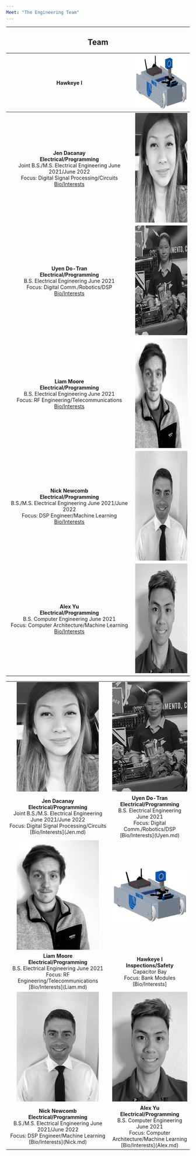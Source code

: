 ```yaml
---
Meet: "The Engineering Team"
---
```

___
<div align="center"><H2> Team </H2></div>

|**Hawkeye I** | <img src="images/hawkeye1.jpg" width= "225" height ="150"  /> |
|:---------------------------------------------------------:|:---------------------------------------------------:|
|**Jen Dacanay** <br/> **Electrical/Programming** <br/> Joint B.S./M.S. Electrical Engineering June 2021/June 2022 <br/> Focus: Digital Signal Processing/Circuits <br/> </b> [Bio/Interests](Jen.md)<br/> | <img src="images/JenBioPic.png" width= "225" height ="300" /> |
|**Uyen Do-Tran** <br/> **Electrical/Programming** <br/> B.S. Electrical Engineering June 2021 <br/> Focus: Digital Comm./Robotics/DSP <br/> [Bio/Interests](Uyen.md)<br/> | <img src="images/UyenBioPic.png" width= "225" height ="300" /> | 
|**Liam Moore** <br/> **Electrical/Programming** <br/> B.S. Electrical Engineering June 2021<br/> Focus: RF Engineering/Telecommunications <br/> [Bio/Interests](Liam.md)<br/> | <img src="images/LiamBioPic.jpeg" width= "225" height ="300" /> | 
|**Nick Newcomb** <br/> **Electrical/Programming** <br/> B.S./M.S. Electrical Engineering June 2021/June 2022 <br/> Focus: DSP Engineer/Machine Learning <br/> [Bio/Interests](Nick.md)<br/> | <img src="images/NickBioPic.jpg" width= "225" height ="300" /> | 
|**Alex Yu** <br/> **Electrical/Programming** <br/> B.S. Computer Engineering June 2021<br/> Focus: Computer Architecture/Machine Learning <br/> [Bio/Interests](Alex.md)<br/> |  <img src="images/AlexBioPic.jpg" width= "225" height ="300" /> |

 
<p align="center">
<div align= "center">
<TABLE>
   <TR>
    <TD align="center"> <img src="images/JenBioPic.png" width= "225" height ="300" />  </TD>
    <TD align="center"> <img src="images/UyenBioPic.png" width= "225" height ="300" /> </TD>
  </TR>
  <TR>
   <TD align="center"> <b> Jen Dacanay <br/> Electrical/Programming   </b> <br/> Joint B.S./M.S. Electrical Engineering June 2021/June 2022 <br/> Focus: Digital Signal Processing/Circuits <br/> </b> [Bio/Interests](Jen.md)<br/> </TD>
     <TD align="center"> <b> Uyen Do-Tran <br/> Electrical/Programming  </b> <br/> B.S. Electrical Engineering June 2021 <br/> Focus: Digital Comm./Robotics/DSP <br/> [Bio/Interests](Uyen.md) <br/ </TD>
  </TR>
  <TR>
    <TD align="center"> <img src="images/LiamBioPic.jpeg" width= "225" height ="300" />  </TD>
    <TD align="center"> <img src="images/hawkeye1.jpg" width= "225" height ="150" /> </TD>
  </TR>
  <TR>
     <TD align="center"> <b> Liam Moore <br/> Electrical/Programming </b> <br/>  B.S. Electrical Engineering June 2021<br/> Focus: RF Engineering/Telecommunications <br/> [Bio/Interests](Liam.md) <br/> </TD>
     <TD align="center"> <b> Hawkeye I <br/> Inspections/Safety  </b> <br/> Capacitor Bay <br/> Focus: Bank Modules <br/> [Bio/Interests] <br/> </TD>
  </TR>
  <TR>
    <TD align="center"> <img src="images/NickBioPic.jpg" width= "225" height ="300" /> </TD>
    <TD align="center"> <img src="images/AlexBioPic.jpg" width= "225" height ="300" /> </TD>
  </TR>
  <TR>
    <TD align="center"> <b> Nick Newcomb <br/> Electrical/Programming </b> <br/> B.S./M.S. Electrical Engineering June 2021/June 2022 <br/> Focus: DSP Engineer/Machine Learning <br/> [Bio/Interests](Nick.md)<br/>  </TD>
     <TD align="center"> <b> Alex Yu <br/> Electrical/Programming  </b> <br/> B.S. Computer Engineering June 2021<br/> Focus: Computer Architecture/Machine Learning <br/> [Bio/Interests](Alex.md) <br/> </TD>
  </TR>
  </TABLE>
  </div>
  </p>

  <!--  
|**Jen Dacanay** <br/> **Electrical/Programming** <br/> B.S./M.S. Electrical Engineering June 2021/June 2022 <br/> Focus: Digital Signal Processing/Circuits <br/> [Bio/Interests](Jen.md)<br/> |![](images/images/JenBioPic.png) |
|:---------------------------------------------------------:|:---------------------------------------------------:|
|**Uyen Do-Tran** <br/> **Electrical/Programming** <br/> B.S. Electrical Engineering June 2021 <br/> Focus: Digital Comm./Robotics/DSP <br/> [Bio/Interests](Uyen.md)<br/> |![](images/UyenBioPic.png)| 
|**Liam Moore** <br/> **Electrical/Programming** <br/> B.S. Electrical Engineering June 2021<br/> Focus: RF Engineering/Telecommunications <br/> [Bio/Interests](Liam.md)<br/> | <img src="images/LiamBioPic.jpeg" width= "250" height ="300" /> | 
|**Nick Newcomb** <br/> **Electrical/Programming** <br/> B.S./M.S. Electrical Engineering June 2021/June 2022 <br/> Focus: DSP Engineer/Machine Learning <br/> [Bio/Interests](Nick.md)<br/> | ![](="images/NickBioPic.jpg) | 
|**Alex Yu** <br/> **Electrical/Programming** <br/> B.S. Computer Engineering June 2021<br/> Focus: Computer Architecture/Machine Learning <br/> [Bio/Interests](Alex.md)<br/> | ![](images/="images/AlexBioPic.jpg.jpg)|
-->
